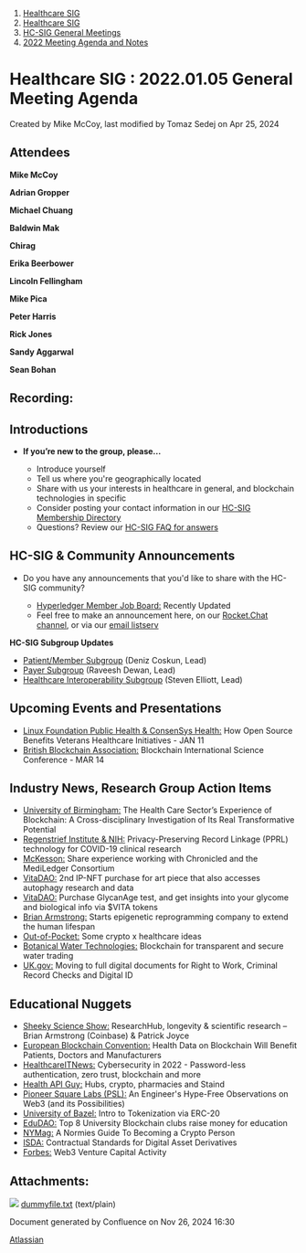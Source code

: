 1. [Healthcare SIG](index.html)
2. [Healthcare SIG](Healthcare-SIG_20545573.html)
3. [HC-SIG General Meetings](HC-SIG-General-Meetings_20545763.html)
4. [2022 Meeting Agenda and Notes](2022-Meeting-Agenda-and-Notes_20545742.html)

# Healthcare SIG : 2022.01.05 General Meeting Agenda

Created by Mike McCoy, last modified by Tomaz Sedej on Apr 25, 2024

## **Attendees**

**Mike McCoy**

**Adrian Gropper**

**Michael Chuang**

**Baldwin Mak**

**Chirag**

**Erika Beerbower**

**Lincoln Fellingham**

**Mike Pica**

**Peter Harris**

**Rick Jones**

**Sandy Aggarwal**

**Sean Bohan**

## **Recording:**

## **Introductions**

- **If you’re new to the group, please…**
  
  - Introduce yourself
  - Tell us where you're geographically located
  - Share with us your interests in healthcare in general, and blockchain technologies in specific
  - Consider posting your contact information in our [HC-SIG Membership Directory](https://lf-hyperledger.atlassian.net/wiki/display/HCSIG/Membership+Directory)
  - Questions? Review our [HC-SIG FAQ for answers](https://lf-hyperledger.atlassian.net/wiki/display/HCSIG/HC-SIG+FAQ)

## **HC-SIG &amp; Community Announcements**

- Do you have any announcements that you'd like to share with the HC-SIG community?
  
  - [Hyperledger Member Job Board:](https://www.hyperledger.org/about/jobs?utm_campaign=Hyperledger%20Monthly%20Newsletter%20&utm_medium=email&_hsmi=154551725&_hsenc=p2ANqtz-8uA1nQ5dbP40dPnt0wVlGw5AfdhtMgOhL06CyTts5ZBMpP04VWNOS4XMAgZ-fE4NScauC20wnL5ym-BAd6iiBjGZ_Tvw&utm_content=154551725&utm_source=hs_email) Recently Updated
  - Feel free to make an announcement here, on our [Rocket.Chat channel](https://chat.hyperledger.org/channel/healthcare-sig), or via our [email listserv](https://lists.hyperledger.org/g/healthcare-sig)

**HC-SIG Subgroup Updates**

- [Patient/Member Subgroup](https://lf-hyperledger.atlassian.net/wiki/display/HCSIG/HC-SIG+-+Patient+Subgroup) (Deniz Coskun, Lead)
- [Payer Subgroup](https://lf-hyperledger.atlassian.net/wiki/display/HCSIG/HC-SIG+-+Payer+Subgroup) (Raveesh Dewan, Lead)
- [Healthcare Interoperability Subgroup](https://lf-hyperledger.atlassian.net/wiki/display/HCSIG/HC-SIG+-+Healthcare+Interoperability+Subgroup) (Steven Elliott, Lead)

## **Upcoming Events and Presentations**

- [Linux Foundation Public Health &amp; ConsenSys Health:](https://www.eventbrite.com/e/how-open-source-benefits-veterans-healthcare-initiatives-tickets-228444131547) How Open Source Benefits Veterans Healthcare Initiatives - JAN 11
- [British Blockchain Association:](https://www.airmeet.com/e/e36fc010-242e-11ec-a1b1-0d20c91ef971) Blockchain International Science Conference - MAR 14

## **Industry News, Research Group Action Items**

- [University of Birmingham:](https://www.jmir.org/2021/12/e24109/#app3) The Health Care Sector’s Experience of Blockchain: A Cross-disciplinary Investigation of Its Real Transformative Potential
- [Regenstrief Institute &amp; NIH:](https://ehrintelligence.com/features/how-regenstriefs-privacy-preserving-ehr-linkage-fuels-clinical-research) Privacy-Preserving Record Linkage (PPRL) technology for COVID-19 clinical research
- [McKesson:](https://www.mckesson.com/Pharmacy-Management/Health-Systems/Prescribed-Perspectives/Contract-Alignment-and-Chargebacks/) Share experience working with Chronicled and the MediLedger Consortium
- [VitaDAO:](https://twitter.com/Molecule_to/status/1474100772946202630) 2nd IP-NFT purchase for art piece that also accesses autophagy research and data
- [VitaDAO:](https://twitter.com/MaxUnfried/status/1477965183561646080) Purchase GlycanAge test, and get insights into your glycome and biological info via $VITA tokens
- [Brian Armstrong:](https://futurism.com/neoscope/billionaire-launches-startup-epigenetic-reprogramming) Starts epigenetic reprogramming company to extend the human lifespan
- [Out-of-Pocket:](https://www.outofpocket.health/p/some-crypto-x-healthcare-ideas) Some crypto x healthcare ideas
- [Botanical Water Technologies:](https://www.makewaterfamous.com/news/worlds-first-plant-based-water-trading-platform) Blockchain for transparent and secure water trading
- [UK.gov:](https://www.linkedin.com/posts/keithrosser1_digital-identity-document-validation-technology-activity-6881148831489155072-FJ6h) Moving to full digital documents for Right to Work, Criminal Record Checks and Digital ID

## **Educational Nuggets**

- [Sheeky Science Show:](https://www.youtube.com/watch?v=1FmhHLPrUIU) ResearchHub, longevity &amp; scientific research – Brian Armstrong (Coinbase) &amp; Patrick Joyce
- [European Blockchain Convention:](https://eblockchainconvention.com/health-data-on-blockchain-will-benefit-patients-doctors-and-manufacturers/) Health Data on Blockchain Will Benefit Patients, Doctors and Manufacturers
- [HealthcareITNews:](https://www.healthcareitnews.com/news/cybersecurity-2022-password-less-authentication-zero-trust-blockchain-and-more) Cybersecurity in 2022 - Password-less authentication, zero trust, blockchain and more
- [Health API Guy:](https://healthapiguy.substack.com/p/hubs-crypto-pharmacies-and-staind) Hubs, crypto, pharmacies and Staind
- [Pioneer Square Labs (PSL):](https://www.psl.com/feed-posts/web3-engineer-take) An Engineer's Hype-Free Observations on Web3 (and its Possibilities)
- [University of Bazel:](https://www.youtube.com/watch?v=kcpZd3QqS4Q&list=PLoVRRjQbqYFyV6DQtoNlCbnp3QrvSITPi&index=15) Intro to Tokenization via ERC-20
- [EduDAO:](https://cryptoslate.com/harvard-mit-oxford-others-tap-2-5-billion-bitdao-to-aid-blockchain-education/) Top 8 University Blockchain clubs raise money for education
- [NYMag:](https://nymag.com/intelligencer/article/crypto-nft-twitter-discord-guide.html) A Normies Guide To Becoming a Crypto Person
- [ISDA:](https://www.isda.org/2021/12/14/contractual-standards-for-digital-asset-derivatives/) Contractual Standards for Digital Asset Derivatives
- [Forbes:](https://www-forbes-com.cdn.ampproject.org/c/s/www.forbes.com/sites/rahulrai/2022/01/02/an-overview-of-web3-venture-capital-activity-in-2021/amp/) Web3 Venture Capital Activity

## Attachments:

![](images/icons/bullet_blue.gif) [dummyfile.txt](attachments/20555776/20563867.txt) (text/plain)

Document generated by Confluence on Nov 26, 2024 16:30

[Atlassian](http://www.atlassian.com/)
